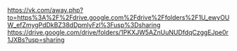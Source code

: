 https://vk.com/away.php?to=https%3A%2F%2Fdrive.google.com%2Fdrive%2Ffolders%2F1U_ewyOUW_efZmygPdDkBZ38dDpmlyFzl%3Fusp%3Dsharing
https://drive.google.com/drive/folders/1PKXJW5AZnUuNUDfdqCzggEJpe0r1JXBs?usp=sharing
